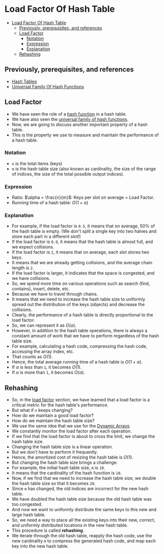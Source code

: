 # Load Factor Of Hash Table

<!-- TOC -->
* [Load Factor Of Hash Table](#load-factor-of-hash-table)
  * [Previously, prerequisites, and references](#previously-prerequisites-and-references)
  * [Load Factor](#load-factor)
    * [Notation](#notation)
    * [Expression](#expression)
    * [Explanation](#explanation)
  * [Rehashing](#rehashing)
<!-- TOC -->

## Previously, prerequisites, and references

* [Hash Tables](05hashTables.md)
* [Universal Family Of Hash Functions](10universalFamilyOfHashFunctions.md)

## Load Factor

* We have seen the role of a [hash function](05hashTables.md) in a hash table.
* We have also seen the [universal family of hash functions](10universalFamilyOfHashFunctions.md).
* Now, we are going to discuss another important property of a hash table.
* This is the property we use to measure and maintain the performance of a hash table.
 
### Notation

* `n` is the total items (keys)
* `m` is the hash table size (also known as cardinality, the size of the range of indices, the size of the total possible output indices).

### Expression

* Ratio: $\alpha = \frac{n}{m}$: Keys per slot on average = Load Factor.
* Running time of a hash table: $O(1 + \alpha)$

### Explanation

* For example, if the load factor is `0.5`, it means that on average, 50% of the hash table is empty. (We don't split a single key into two halves and store each part in a different slot!)
* If the load factor is `0.9`, it means that the hash table is almost full, and we expect collisions.
* If the load factor is `2`, it means that on average, each slot stores two keys.
* It means that we are already getting collisions, and the average chain length is `2`. 
* If the load factor is larger, it indicates that the space is congested, and we have collisions. 
* So, we spend more time on various operations such as search (find, contains), insert, delete, etc.
* Because we have to travel through chains.
* It means that we need to increase the hash table size to uniformly spread out the distribution of the keys (objects) and decrease the collisions.
* Clearly, the performance of a hash table is directly proportional to the load factor.
* So, we can represent it as $O(\alpha)$.
* However, in addition to the hash table operations, there is always a constant amount of work that we have to perform regardless of the hash table size.  
* For example, calculating a hash code, compressing the hash code, accessing the array index, etc.
* That counts as $O(1)$.
* Hence, the total average running time of a hash table is $O(1 + \alpha)$.
* If $\alpha$ is less than `1`, it becomes $O(1)$.
* If $\alpha$ is more than `1`, it becomes $O(\alpha)$.

## Rehashing

* So, in the [load factor](#load-factor) section, we have learned that a load factor is a critical metric for the hash table's performance.
* But what if `n` keeps changing?
* How do we maintain a good load factor?
* How do we maintain the hash table size?
* We use the same idea that we use for the [Dynamic Arrays](../module02dynamicArraysAndAmortizedAnalysis/dynamicArrays.md).
* We constantly monitor the load factor after each operation.
* If we find that the load factor is about to cross the limit, we change the hash table size.
* Changing the hash table size is a linear operation.
* But we don't have to perform it frequently.
* Hence, the amortized cost of resizing the hash table is $O(1)$.
* But changing the hash table size brings a challenge.
* For example, the initial hash table size, `m` is `10`. 
* It means that the cardinality of the hash function is `10`.
* Now, if we find that we need to increase the hash table size, we double the hash table size so that it becomes `20`.
* Since `m` has changed, the old indices are incorrect for the new hash table.
* We have doubled the hash table size because the old hash table was too congested.
* And now we want to uniformly distribute the same keys to this new and large hash table.
* So, we need a way to place all the existing keys into their new, correct, and uniformly distributed locations in the new hash table.
* This procedure is called **rehashing**.
* We iterate through the old hash table, reapply the hash code, use the new cardinality `m` to compress the generated hash code, and map each key into the new hash table. 